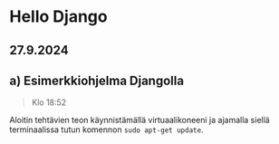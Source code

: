 # Hello Django

## 27.9.2024

## a) Esimerkkiohjelma Djangolla

> Klo 18:52

Aloitin tehtävien teon käynnistämällä virtuaalikoneeni ja ajamalla siellä terminaalissa tutun komennon `sudo apt-get update`.
